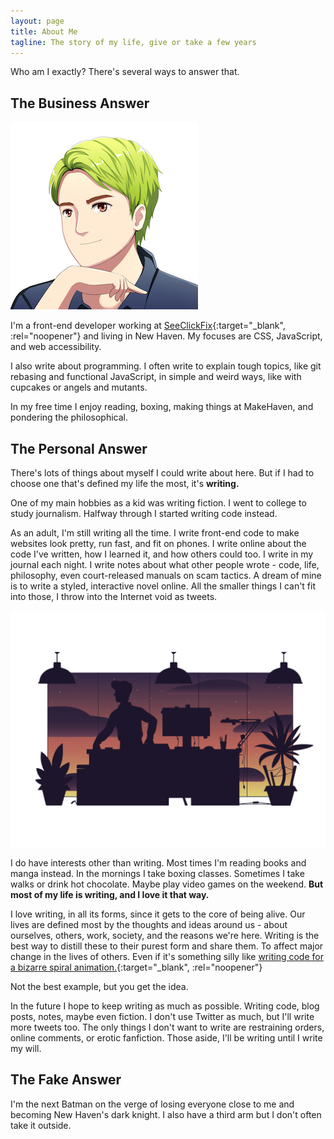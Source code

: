 ```yaml
---
layout: page
title: About Me
tagline: The story of my life, give or take a few years
---
```


Who am I exactly? There's several ways to answer that.

## The Business Answer

<img class="logo ml-4 mb-4 border-radius-full hidden-sm-down" src="/assets/images/global/profile.jpg" alt="Maxwell's profile picture" />

I'm a front-end developer working at [SeeClickFix](https://seeclickfix.com/){:target="_blank", :rel="noopener"} and living in New Haven. My focuses are CSS, JavaScript, and web accessibility.

I also write about programming. I often write to explain tough topics, like git rebasing and functional JavaScript, in simple and weird ways, like with cupcakes or angels and mutants.

In my free time I enjoy reading, boxing, making things at MakeHaven, and pondering the philosophical.

## The Personal Answer

There's lots of things about myself I could write about here. But if I had to choose one that's defined my life the most, it's **writing.**

One of my main hobbies as a kid was writing fiction. I went to college to study journalism. Halfway through I started writing code instead.

As an adult, I'm still writing all the time. I write front-end code to make websites look pretty, run fast, and fit on phones. I write online about the code I've written, how I learned it, and how others could too. I write in my journal each night. I write notes about what other people wrote - code, life, philosophy, even court-released manuals on scam tactics. A dream of mine is to write a styled, interactive novel online. All the smaller things I can't fit into those, I throw into the Internet void as tweets.

<img class="illustration" src="/assets/images/eastwood/dark-computer.png" alt="" />

I do have interests other than writing. Most times I'm reading books and manga instead. In the mornings I take boxing classes. Sometimes I take walks or drink hot chocolate. Maybe play video games on the weekend. **But most of my life is writing, and I love it that way.**

I love writing, in all its forms, since it gets to the core of being alive. Our lives are defined most by the thoughts and ideas around us - about ourselves, others, work, society, and the reasons we're here. Writing is the best way to distill these to their purest form and share them. To affect major change in the lives of others. Even if it's something silly like [writing code for a bizarre spiral animation.](https://codepen.io/max1128/pen/xEOLmg){:target="_blank", :rel="noopener"}

Not the best example, but you get the idea.

In the future I hope to keep writing as much as possible. Writing code, blog posts, notes, maybe even fiction. I don't use Twitter as much, but I'll write more tweets too. The only things I don't want to write are restraining orders, online comments, or erotic fanfiction. Those aside, I'll be writing until I write my will.

## The Fake Answer

I'm the next Batman on the verge of losing everyone close to me and becoming New Haven's dark knight. I also have a third arm but I don't often take it outside.
